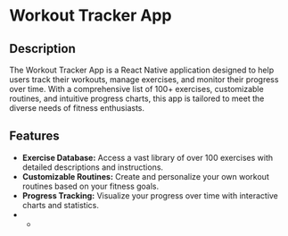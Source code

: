 # Workout Tracker App

## Description

The Workout Tracker App is a React Native application designed to help users track their workouts, manage exercises, and monitor their progress over time. With a comprehensive list of 100+ exercises, customizable routines, and intuitive progress charts, this app is tailored to meet the diverse needs of fitness enthusiasts.

## Features

- **Exercise Database:** Access a vast library of over 100 exercises with detailed descriptions and instructions.
- **Customizable Routines:** Create and personalize your own workout routines based on your fitness goals.
- **Progress Tracking:** Visualize your progress over time with interactive charts and statistics.
- *
